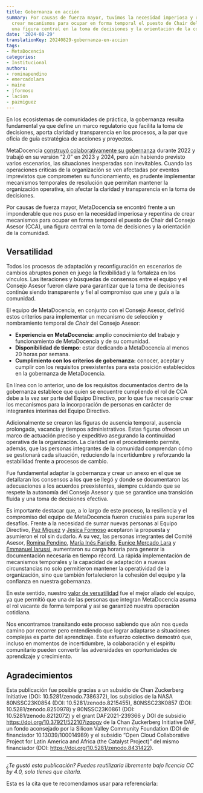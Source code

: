 ```yaml
---
title: Gobernanza en acción
summary: Por causas de fuerza mayor, tuvimos la necesidad imperiosa y repentina de
  crear mecanismos para ocupar en forma temporal el puesto de Chair del Consejo Asesor,
  una figura central en la toma de decisiones y la orientación de la comunidad.
date: '2024-08-29'
translationKey: 20240829-gobernanza-en-accion
tags:
- MetaDocencia
categories:
- Institucional
authors:
- rominapendino
- emercadolara
- maine
- jformoso
- lacion
- pazmiguez
---
```


En los ecosistemas de comunidades de práctica, la gobernanza resulta fundamental ya que define un marco regulatorio que facilita la toma de decisiones, aporta claridad y transparencia en los procesos, a la par que oficia de guía estratégica de acciones y proyectos. 

MetaDocencia [construyó colaborativamente su gobernanza](/institucional/) durante 2022 y trabajó en su versión “2.0” en 2023 y 2024, pero aún habiendo previsto varios escenarios, las situaciones inesperadas son inevitables. Cuando las operaciones críticas de la organización se ven afectadas por eventos imprevistos que comprometen su funcionamiento, es prudente implementar mecanismos temporales de resolución que permitan mantener la organización operativa, sin afectar la claridad y transparencia en la toma de decisiones. 

Por causas de fuerza mayor, MetaDocencia se encontró frente a un imponderable que nos puso en la necesidad imperiosa y repentina de crear mecanismos para ocupar en forma temporal el puesto de Chair del Consejo Asesor (CCA), una figura central en la toma de decisiones y la orientación de la comunidad. 

## Versatilidad
Todos los procesos de adaptación y reconfiguración en escenarios de cambios abruptos ponen en juego la flexibilidad y la fortaleza en los vínculos. Las iteraciones y búsquedas de consensos entre el equipo y el Consejo Asesor fueron clave para  garantizar que la toma de decisiones continúe siendo transparente y fiel al compromiso que une y guía a la comunidad. 

El equipo de MetaDocencia, en conjunto con el Consejo Asesor, definió estos criterios para implementar un mecanismo de selección y nombramiento temporal de *Chair* del Consejo Asesor:
- **Experiencia en MetaDocencia:** amplio conocimiento del trabajo y funcionamiento de MetaDocencia y de su comunidad.
- **Disponibilidad de tiempo:** estar dedicando a MetaDocencia al menos 20 horas por semana.
- **Cumplimiento con los criterios de gobernanza:** conocer, aceptar y cumplir con los requisitos preexistentes para esta posición establecidos en  la  gobernanza de MetaDocencia.

En línea con lo anterior, uno de los requisitos documentados dentro de la gobernanza establece que quien se encuentre cumpliendo el rol de CCA debe a la vez ser parte del Equipo Directivo, por lo que fue necesario crear los mecanismos para la incorporación de personas en carácter de integrantes interinas del Equipo Directivo. 

Adicionalmente se crearon las figuras de ausencia temporal, ausencia prolongada, vacancia y tiempos administrativos. Estas figuras ofrecen un marco de actuación preciso y expeditivo asegurando la continuidad operativa de la organización. La claridad en el procedimiento permite, además, que las personas integrantes de la comunidad comprendan cómo se gestionará cada situación, reduciendo la incertidumbre y reforzando la estabilidad frente a procesos de cambio. 

Fue fundamental adaptar la gobernanza y crear un anexo en el que se detallaran los consensos a los que se llegó y donde se documentaron las adecuaciones a los acuerdos preexistentes, siempre cuidando que se respete la autonomía del Consejo Asesor y que se garantice una transición fluida y una toma de decisiones efectiva.

Es importante destacar que, a lo largo de este proceso, la resiliencia y el compromiso del equipo de MetaDocencia fueron cruciales para superar los desafíos. Frente a la necesidad de sumar nuevas personas al Equipo Directivo, [Paz Míguez](/authors/paz-miguez/) y [Jesica Formoso](/authors/jesica-formoso/) aceptaron la propuesta y asumieron el rol sin dudarlo. A su vez, las personas integrantes del Comité Asesor, [Romina Pendino](/authors/romina-pendino/), [María Inés Fariello](/authors/maria-ines-fariello/), [Eunice Mercado Lara](/authors/eunice-mercado-lara/) y [Emmanuel Iarussi](/authors/emmanuel-iarussi/), aumentaron su carga horaria para generar la documentación necesaria en tiempo récord. La rápida implementación de mecanismos temporales y la capacidad de adaptación a nuevas circunstancias no solo permitieron mantener la operatividad de la organización, sino que también fortalecieron la cohesión del equipo y la confianza en nuestra gobernanza. 

En este sentido, nuestro [valor de versatilidad](/institucional/) fue el mejor aliado del equipo, ya que permitió que una de las personas que integran MetaDocencia asuma el rol vacante  de forma temporal y así se garantizó nuestra operación cotidiana. 

Nos encontramos transitando este proceso sabiendo que aún nos queda camino por recorrer pero entendiendo que lograr adaptarse a situaciones complejas es parte del aprendizaje. Este esfuerzo colectivo demostró que, incluso en momentos de incertidumbre, la colaboración y el espíritu comunitario pueden convertir las adversidades en oportunidades de aprendizaje y crecimiento.


## Agradecimientos
Esta publicación fue posible gracias a un subsidio de Chan Zuckerberg Initiative (DOI: 10.5281/zenodo.7386372), los subsidios de la NASA 80NSSC23K0854 (DOI: 10.5281/zenodo.8215455), 80NSSC23K0857 (DOI: 10.5281/zenodo.8250978) y 80NSSC23K0861 (DOI: 10.5281/zenodo.8212072) y el grant DAF2021-239366 y DOI de subsidio https://doi.org/10.37921/522107izqogv de la Chan Zuckerberg Initiative DAF, un fondo aconsejado por la Silicon Valley Community Foundation (DOI de financiador 10.13039/100014989) y el subsidio “Open Cloud Collaborative Project for Latin America and Africa (the Catalyst Project)” del mismo financiador (DOI: https://doi.org/10.5281/zenodo.8431422).

---

*¿Te gustó esta publicación? Puedes reutilizarla libremente bajo licencia CC by 4.0, solo tienes que citarla.* 

Esta es la cita que te recomendamos usar para referenciarla:
